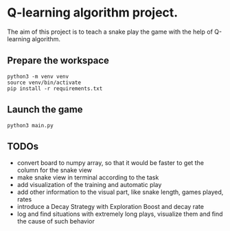 # Q-learning algorithm project.
The aim of this project is to teach a snake play the game with the help of Q-learning algorithm.

## Prepare the workspace
```
python3 -m venv venv
source venv/bin/activate
pip install -r requirements.txt
```

## Launch the game
```
python3 main.py
```

## TODOs
* convert board to numpy array, so that it would be faster to get the column for the snake view
* make snake view in terminal according to the task
* add visualization of the training and automatic play
* add other information to the visual part, like snake length, games played, rates
* introduce a Decay Strategy with Exploration Boost and decay rate
* log and find situations with extremely long plays, visualize them and find the cause of such behavior

